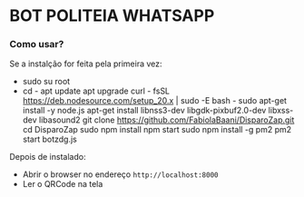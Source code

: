 # BOT POLITEIA WHATSAPP

### Como usar?

Se a instalção for feita pela primeira vez:

- sudo su root
- cd -
apt update
apt upgrade
curl - fsSL https://deb.nodesource.com/setup_20.x | sudo -E bash -
sudo apt-get install -y node.js
apt-get install libnss3-dev libgdk-pixbuf2.0-dev libxss-dev libasound2
git clone https://github.com/FabiolaBaani/DisparoZap.git
cd DisparoZap
sudo npm install
npm start
sudo npm install -g pm2
pm2 start botzdg.js

Depois de instalado:

- Abrir o browser no endereço `http://localhost:8000`
- Ler o QRCode na tela
